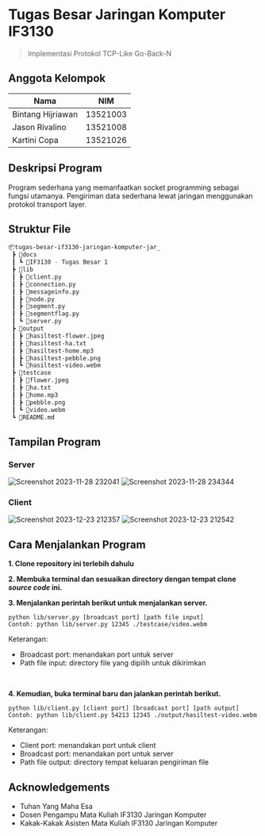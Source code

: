 # Tugas Besar Jaringan Komputer IF3130

> Implementasi Protokol TCP-Like Go-Back-N

## Anggota Kelompok
| Nama | NIM |
| ----------- | ----------- |
| Bintang Hijriawan | 13521003 |
| Jason Rivalino | 13521008 |
| Kartini Copa | 13521026

## Deskripsi Program
Program sederhana yang memanfaatkan socket programming sebagai fungsi utamanya. Pengiriman data sederhana lewat jaringan menggunakan protokol transport layer.

## Struktur File
```bash
📦tugas-besar-if3130-jaringan-komputer-jar_
 ┣ 📂docs
 ┃ ┗ 📜IF3130 - Tugas Besar 1
 ┣ 📂lib
 ┃ ┣ 📜client.py
 ┃ ┣ 📜connection.py
 ┃ ┣ 📜messageinfo.py
 ┃ ┣ 📜node.py
 ┃ ┣ 📜segment.py
 ┃ ┣ 📜segmentflag.py
 ┃ ┗ 📜server.py
 ┣ 📂output
 ┃ ┣ 📜hasiltest-flower.jpeg
 ┃ ┣ 📜hasiltest-ha.txt
 ┃ ┣ 📜hasiltest-home.mp3
 ┃ ┣ 📜hasiltest-pebble.png
 ┃ ┗ 📜hasiltest-video.webm
 ┣ 📂testcase
 ┃ ┣ 📜flower.jpeg
 ┃ ┣ 📜ha.txt
 ┃ ┣ 📜home.mp3
 ┃ ┣ 📜pebble.png
 ┃ ┗ 📜video.webm
 ┗ 📜README.md
 ```

## Tampilan Program
### Server
![Screenshot 2023-11-28 232041](https://github.com/Sister20/tugas-besar-if3130-jaringan-komputer-jar_/assets/91790457/700cb349-24ee-4b54-88b5-18a470891dc3)
![Screenshot 2023-11-28 234344](https://github.com/Sister20/tugas-besar-if3130-jaringan-komputer-jar_/assets/91790457/297718b0-cdad-4c71-bdb6-3e54a33eee55)

### Client
![Screenshot 2023-12-23 212357](https://github.com/jasonrivalino/tugas-besar-if3130-jaringan-komputer-jar_/assets/91790457/a1750759-0668-4cc3-b93d-d6bb6b9a65db)
![Screenshot 2023-12-23 212542](https://github.com/jasonrivalino/tugas-besar-if3130-jaringan-komputer-jar_/assets/91790457/9dd30e91-cd99-4140-9ec7-c066703d7bc7)

## Cara Menjalankan Program
<b>1. Clone repository ini terlebih dahulu</b>

<b>2. Membuka terminal dan sesuaikan directory dengan tempat clone _source code_ ini.</b>

<b>3. Menjalankan perintah berikut untuk menjalankan server.</b>
```
python lib/server.py [broadcast port] [path file input]
Contoh: python lib/server.py 12345 ./testcase/video.webm
```

Keterangan:
- Broadcast port: menandakan port untuk server
- Path file input: directory file yang dipilih untuk dikirimkan
<br>

<b>4. Kemudian, buka terminal baru dan jalankan perintah berikut.</b>
```
python lib/client.py [client port] [broadcast port] [path output]
Contoh: python lib/client.py 54213 12345 ./output/hasiltest-video.webm
```

Keterangan:
- Client port: menandakan port untuk client
- Broadcast port: menandakan port untuk server
- Path file output: directory tempat keluaran pengiriman file


## Acknowledgements
- Tuhan Yang Maha Esa
- Dosen Pengampu Mata Kuliah IF3130 Jaringan Komputer
- Kakak-Kakak Asisten Mata Kuliah IF3130 Jaringan Komputer
